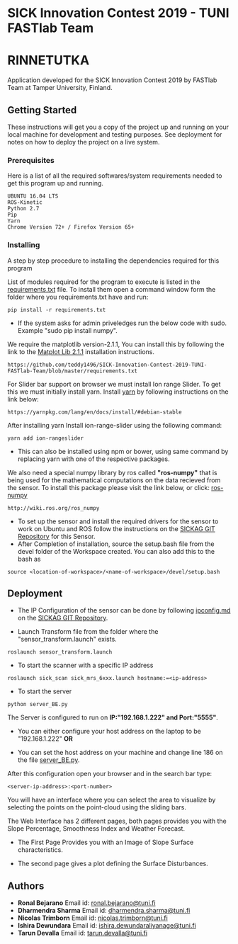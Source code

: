 # SICK Innovation Contest 2019 - TUNI FASTlab Team
# RINNETUTKA

Application developed for the SICK Innovation Contest 2019 by FASTlab Team at Tamper University, Finland.

## Getting Started

These instructions will get you a copy of the project up and running on your local machine for development and testing purposes. See deployment for notes on how to deploy the project on a live system.

### Prerequisites

Here is a list of all the required softwares/system requirements needed to get this program up and running.

```
UBUNTU 16.04 LTS
ROS-Kinetic
Python 2.7
Pip
Yarn
Chrome Version 72+ / Firefox Version 65+
```

### Installing

A step by step procedure to installing the dependencies required for this program

List of modules required for the program to execute is listed in the [requirements.txt](https://github.com/teddy1496/SICK-Innovation-Contest-2019-TUNI-FASTlab-Team/blob/master/requirements.txt) file. 
To install them open a command window form the folder where you requirements.txt have and run:
```
pip install -r requirements.txt
```
* If the system asks for admin priveledges run the below code with sudo. Example "sudo pip install numpy".

We require the matplotlib version-2.1.1, You can install this by following the link to the [Matplot Lib 2.1.1](https://github.com/teddy1496/SICK-Innovation-Contest-2019-TUNI-FASTlab-Team/blob/master/requirements.txt) installation instructions.
```
https://github.com/teddy1496/SICK-Innovation-Contest-2019-TUNI-FASTlab-Team/blob/master/requirements.txt
```

For Slider bar support on browser we must install Ion range Slider.
To get this we must initially install yarn. Install [yarn](https://yarnpkg.com/lang/en/docs/install/#debian-stable) by following instructions on the link below:

```https://yarnpkg.com/lang/en/docs/install/#debian-stable
https://yarnpkg.com/lang/en/docs/install/#debian-stable
```
After installing yarn Install ion-range-slider using the following command:

```
yarn add ion-rangeslider
```
* This can also be installed using npm or bower, using same command by replacing yarn with one of the respective packages.

We also need a special numpy library by ros called **"ros-numpy"** that is being used for the mathematical computations on 
the data recieved from the sensor. To install this package please visit the link below, or click: [ros-numpy](http://wiki.ros.org/ros_numpy)
```
http://wiki.ros.org/ros_numpy
```

* To set up the sensor and install the required drivers for the sensor to work on Ubuntu and ROS follow the instructions on 
the [SICKAG GIT Repository](https://github.com/SICKAG/sick_scan) for this Sensor.
* After Completion of installation, source the setup.bash file from the devel folder of the Workspace created. You can also add this to the bash as
```
source <location-of-workspace>/<name-of-workspace>/devel/setup.bash
```

## Deployment

* The IP Configuration of the sensor can be done by following [ipconfig.md](https://github.com/SICKAG/sick_scan/blob/master/doc/ipconfig/ipconfig.md) on the [SICKAG GIT Repository](https://github.com/SICKAG/sick_scan).


* Launch Transform file from the folder where the "sensor_transform.launch" exists.
```
roslaunch sensor_transform.launch
```

* To start the scanner with a specific IP address
```
roslaunch sick_scan sick_mrs_6xxx.launch hostname:=<ip-address>
```

* To start the server
```
python server_BE.py
```
The Server is configured to run on **IP:"192.168.1.222" and Port:"5555"**. 

* You can either configure your host address on the laptop to be "192.168.1.222" **OR**

* You can set the host address on your machine and change line 186 on the file [server_BE.py](https://github.com/teddy1496/SICK-Innovation-Contest-2019-TUNI-FASTlab-Team/blob/master/Server/server_BE.py).

After this configuration open your browser and in the search bar type:
```
<server-ip-address>:<port-number>
``` 
You will have an interface where you can select the area to visualize by selecting the points on the point-cloud using the sliding bars.

The Web Interface has 2 different pages, both pages provides you with the Slope Percentage, Smoothness Index and Weather Forecast.

* The First Page Provides you with an Image of Slope Surface characteristics.

* The second page gives a plot defining the Surface Disturbances.
	

## Authors

* **Ronal Bejarano** Email id: ronal.bejarano@tuni.fi 
* **Dharmendra Sharma** Email id: dharmendra.sharma@tuni.fi
* **Nicolas Trimborn** Email id: nicolas.trimborn@tuni.fi
* **Ishira Dewundara** Email id: ishira.dewundaraliyanage@tuni.fi
* **Tarun Devalla** Email id: tarun.devalla@tuni.fi

